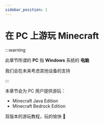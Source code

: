 ```yaml
---
sidebar_position: 1
---
```


# 在 PC 上游玩 Minecraft

:::warning

此章节所谓的 **PC** 指 **Windows** 系统的 **电脑**

我们会在未来考虑其他设备的支持

:::

本章节会为 PC 用户提供游玩：

- Minecraft Java Edition
- Minecraft Bedrock Edition

双版本的游玩教程，玩的愉快 🥵
